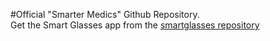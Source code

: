 #Official "Smarter Medics" Github Repository.  
Get the Smart Glasses app from the [smartglasses repository](https://github.com/mismaria/glasses-app/tree/master)
